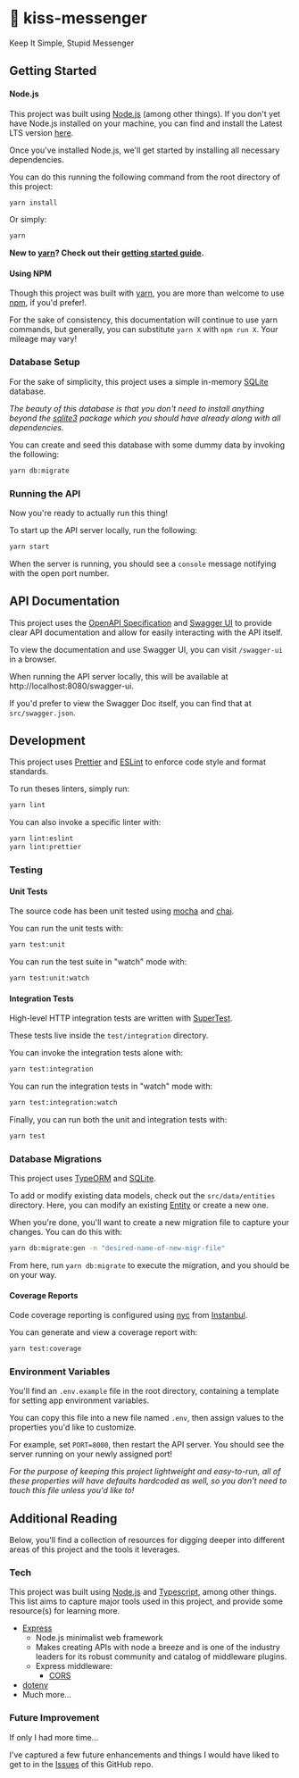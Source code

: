 # 💋 kiss-messenger

Keep It Simple, Stupid Messenger

## Getting Started

#### Node.js

This project was built using [Node.js](https://nodejs.org/en/) (among other things). If you don't yet have Node.js installed on your machine, you can find and install the Latest LTS version [here](https://nodejs.org/en/download/).

Once you've installed Node.js, we'll get started by installing all necessary dependencies.

You can do this running the following command from the root directory of this project:

```bash
yarn install
```

Or simply:

```bash
yarn
```

**New to [yarn](https://yarnpkg.com/)? Check out their [getting started guide](https://yarnpkg.com/getting-started).**

#### Using NPM

Though this project was built with [yarn](https://yarnpkg.com/), you are more than welcome to use [npm](https://docs.npmjs.com/about-npm), if you'd prefer!.

For the sake of consistency, this documentation will continue to use yarn commands, but generally, you can substitute `yarn X` with `npm run X`. Your mileage may vary!

### Database Setup

For the sake of simplicity, this project uses a simple in-memory [SQLite](https://www.sqlite.org/index.html) database.

_The beauty of this database is that you don't need to install anything beyond the [sqlite3](https://www.npmjs.com/package/sqlite3) package which you should have already along with all dependencies._

You can create and seed this database with some dummy data by invoking the following:

```bash
yarn db:migrate
```

### Running the API

Now you're ready to actually run this thing!

To start up the API server locally, run the following:

```bash
yarn start
```

When the server is running, you should see a `console` message notifying with the open port number.

## API Documentation

This project uses the [OpenAPI Specification](https://swagger.io/specification/) and [Swagger UI](https://swagger.io/tools/swagger-ui/) to provide clear API documentation and allow for easily interacting with the API itself.

To view the documentation and use Swagger UI, you can visit `/swagger-ui` in a browser.

When running the API server locally, this will be available at http://localhost:8080/swagger-ui.

If you'd prefer to view the Swagger Doc itself, you can find that at `src/swagger.json`.

## Development

This project uses [Prettier](https://prettier.io/) and [ESLint](https://eslint.org/) to enforce code style and format standards.

To run theses linters, simply run:

```bash
yarn lint
```

You can also invoke a specific linter with:

```bash
yarn lint:eslint
yarn lint:prettier
```

### Testing

#### Unit Tests

The source code has been unit tested using [mocha](https://mochajs.org/) and [chai](https://www.chaijs.com/).

You can run the unit tests with:

```bash
yarn test:unit
```

You can run the test suite in "watch" mode with:

```bash
yarn test:unit:watch
```

#### Integration Tests

High-level HTTP integration tests are written with [SuperTest](https://www.npmjs.com/package/supertest).

These tests live inside the `test/integration` directory.

You can invoke the integration tests alone with:

```bash
yarn test:integration
```

You can run the integration tests in "watch" mode with:

```bash
yarn test:integration:watch
```

Finally, you can run both the unit and integration tests with:

```bash
yarn test
```

### Database Migrations

This project uses [TypeORM](https://typeorm.io) and [SQLite](https://www.sqlite.org/index.html).

To add or modify existing data models, check out the `src/data/entities` directory. Here, you can modify an existing [Entity](https://typeorm.io/#/entities) or create a new one.

When you're done, you'll want to create a new migration file to capture your changes. You can do this with:

```bash
yarn db:migrate:gen -n "desired-name-of-new-migr-file"
```

From here, run `yarn db:migrate` to execute the migration, and you should be on your way.

#### Coverage Reports

Code coverage reporting is configured using [nyc](https://www.npmjs.com/package/nyc) from [Instanbul](https://istanbul.js.org/).

You can generate and view a coverage report with:

```bash
yarn test:coverage
```

### Environment Variables

You'll find an `.env.example` file in the root directory, containing a template for setting app environment variables.

You can copy this file into a new file named `.env`, then assign values to the properties you'd like to customize.

For example, set `PORT=8000`, then restart the API server. You should see the server running on your newly assigned port!

_For the purpose of keeping this project lightweight and easy-to-run, all of these properties will have defaults hardcoded as well, so you don't need to touch this file unless you'd like to!_

## Additional Reading

Below, you'll find a collection of resources for digging deeper into different areas of this project and the tools it leverages.

### Tech

This project was built using [Node.js](https://nodejs.org/en/) and [Typescript](https://www.typescriptlang.org/), among other things. This list aims to capture major tools used in this project, and provide some resource(s) for learning more.

- [Express](https://expressjs.com/)
  - Node.js minimalist web framework
  - Makes creating APIs with node a breeze and is one of the industry leaders for its robust community and catalog of middleware plugins.
  - Express middleware:
    - [CORS](https://www.npmjs.com/package/cors)
- [dotenv](https://www.npmjs.com/package/dotenv)
- Much more...

### Future Improvement

If only I had more time...

I've captured a few future enhancements and things I would have liked to get to in the [Issues](https://github.com/andwaredev/kiss-messenger/issues) of this GitHub repo.
